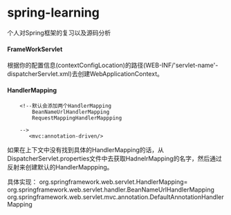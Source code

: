 # spring-learning
个人对Spring框架的复习以及源码分析


#### FrameWorkServlet
根据你的配置信息(contextConfigLocation)的路径(WEB-INF/'servlet-name'-dispatcherServlet.xml)去创建WebApplicationContext。


#### HandlerMapping
```
    <!--默认会添加两个HandlerMapping
        BeanNameUrlHandlerMapping
        RequestMappingHandlerMappping
        
    -->
       <mvc:annotation-driven/>
```
如果在上下文中没有找到具体的HandlerMapping的话，从DispatcherServlet.properties文件中去获取HadnelrMapping的名字，然后通过反射来创建默认的HandlerMappping。

具体实现：
org.springframework.web.servlet.HandlerMapping=
org.springframework.web.servlet.handler.BeanNameUrlHandlerMapping
org.springframework.web.servlet.mvc.annotation.DefaultAnnotationHandlerMapping

